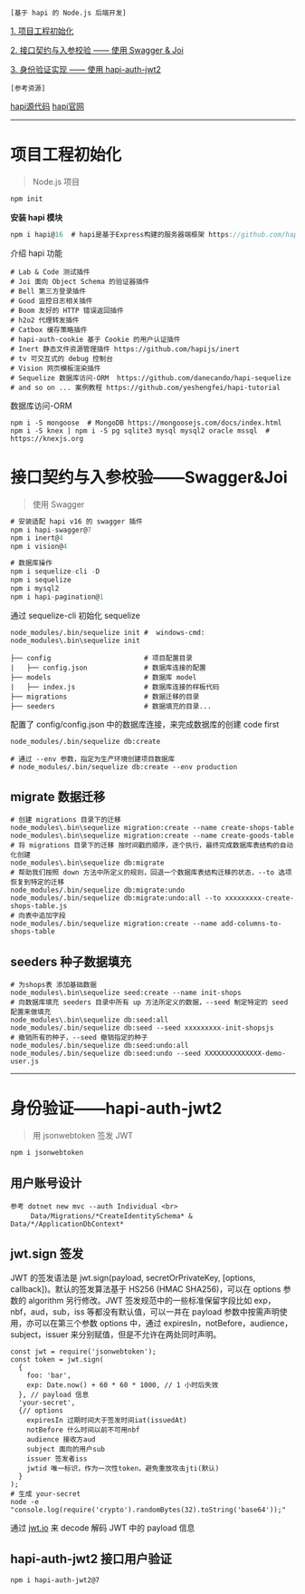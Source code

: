`[基于 hapi 的 Node.js 后端开发]`

[1. 项目工程初始化](#项目工程初始化) 

[2. 接口契约与入参校验 —— 使用 Swagger & Joi](#接口契约与入参校验——Swagger&Joi) 

[3. 身份验证实现 —— 使用 hapi-auth-jwt2](#身份验证——hapi-auth-jwt2) 

`[参考资源]`

  [hapi源代码](https://github.com/hapijs/hapi) [hapi官网](https://hapijs.com)

---


# **项目工程初始化**

> Node.js 项目

````javascript
npm init
````

**安装 hapi 模块**

````javascript
npm i hapi@16  # hapi是基于Express构建的服务器端框架 https://github.com/hapijs/hapi  https://hapijs.com
````

介绍 hapi 功能

```
# Lab & Code 测试插件
# Joi 面向 Object Schema 的验证器插件
# Bell 第三方登录插件
# Good 监控日志相关插件
# Boom 友好的 HTTP 错误返回插件
# h2o2 代理转发插件
# Catbox 缓存策略插件
# hapi-auth-cookie 基于 Cookie 的用户认证插件
# Inert 静态文件资源管理插件 https://github.com/hapijs/inert
# tv 可交互式的 debug 控制台
# Vision 网页模板渲染插件
# Sequelize 数据库访问-ORM  https://github.com/danecando/hapi-sequelize
# and so on ... 案例教程 https://github.com/yeshengfei/hapi-tutorial
```

数据库访问-ORM

```
npm i -S mongoose  # MongoDB https://mongoosejs.com/docs/index.html
npm i -S knex | npm i -S pg sqlite3 mysql mysql2 oracle mssql  # https://knexjs.org
```



# **接口契约与入参校验——Swagger&Joi**

> 使用 Swagger

```javascript
# 安装适配 hapi v16 的 swagger 插件
npm i hapi-swagger@7
npm i inert@4
npm i vision@4

# 数据库操作
npm i sequelize-cli -D
npm i sequelize
npm i mysql2
npm i hapi-pagination@1
```

通过 sequelize-cli 初始化 sequelize

```
node_modules/.bin/sequelize init #  windows-cmd: node_modules\.bin\sequelize init

├── config                       # 项目配置目录
|   ├── config.json              # 数据库连接的配置
├── models                       # 数据库 model
|   ├── index.js                 # 数据库连接的样板代码
├── migrations                   # 数据迁移的目录
├── seeders                      # 数据填充的目录...
```

配置了 config/config.json 中的数据库连接，来完成数据库的创建 code first

```
node_modules/.bin/sequelize db:create

# 通过 --env 参数，指定为生产环境创建项目数据库
# node_modules/.bin/sequelize db:create --env production
```

## migrate 数据迁移

```
# 创建 migrations 目录下的迁移
node_modules\.bin\sequelize migration:create --name create-shops-table
node_modules\.bin\sequelize migration:create --name create-goods-table
# 将 migrations 目录下的迁移 按时间戳的顺序，逐个执行，最终完成数据库表结构的自动化创建
node_modules\.bin\sequelize db:migrate
# 帮助我们按照 down 方法中所定义的规则，回退一个数据库表结构迁移的状态，--to 选项恢复到特定的迁移
node_modules/.bin/sequelize db:migrate:undo
node_modules/.bin/sequelize db:migrate:undo:all --to xxxxxxxxx-create-shops-table.js
# 向表中追加字段
node_modules/.bin/sequelize migration:create --name add-columns-to-shops-table
```

## seeders 种子数据填充

```
# 为shops表 添加基础数据
node_modules\.bin\sequelize seed:create --name init-shops
# 向数据库填充 seeders 目录中所有 up 方法所定义的数据，--seed 制定特定的 seed 配置来做填充
node_modules\.bin\sequelize db:seed:all
node_modules/.bin/sequelize db:seed --seed xxxxxxxxx-init-shopsjs
# 撤销所有的种子，--seed 撤销指定的种子
node_modules/.bin/sequelize db:seed:undo:all
node_modules/.bin/sequelize db:seed:undo --seed XXXXXXXXXXXXXX-demo-user.js
```



****

# **身份验证——hapi-auth-jwt2**

> 用 jsonwebtoken 签发 JWT

```javascript
npm i jsonwebtoken
```

## 用户账号设计

    参考 dotnet new mvc --auth Individual <br>
    　　　Data/Migrations/*CreateIdentitySchema* & Data/*/ApplicationDbContext*

## jwt.sign 签发

JWT 的签发语法是 jwt.sign(payload, secretOrPrivateKey, [options, callback])。默认的签发算法基于 HS256 (HMAC SHA256)，可以在 options 参数的 algorithm 另行修改。JWT 签发规范中的一些标准保留字段比如 exp，nbf，aud，sub，iss 等都没有默认值，可以一并在 payload 参数中按需声明使用，亦可以在第三个参数 options 中，通过 expiresIn，notBefore，audience，subject，issuer 来分别赋值，但是不允许在两处同时声明。

```
const jwt = require('jsonwebtoken');
const token = jwt.sign(
  {
    foo: 'bar',
    exp: Date.now() + 60 * 60 * 1000, // 1 小时后失效
  }, // payload 信息
  'your-secret',
  {// options 
    expiresIn 过期时间大于签发时间iat(issuedAt)
    notBefore 什么时间以前不可用nbf
    audience 接收方aud
    subject 面向的用户sub
    issuer 签发者iss
    jwtid 唯一标识，作为一次性token，避免重放攻击jti(默认)
  }
);
# 生成 your-secret
node -e "console.log(require('crypto').randomBytes(32).toString('base64'));"
```


通过 [jwt.io](https://jwt.io) 来 decode 解码 JWT 中的 payload 信息

## hapi-auth-jwt2 接口用户验证

```
npm i hapi-auth-jwt2@7
```

